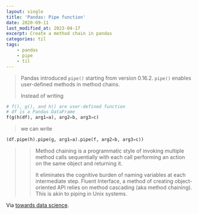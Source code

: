 ```yaml
---
layout: single
title: 'Pandas: Pipe function'
date: 2020-09-11
last_modified_at: 2023-04-17
excerpt: Create a method chain in pandas
categories: til
tags:
    - pandas
    - pipe
    - til
---
```


> Pandas introduced `pipe()` starting from version 0.16.2. `pipe()` enables user-defined methods in method chains.
>
> Instead of writing

```python
# f(), g(), and h() are user-defined function
# df is a Pandas DataFrame
f(g(h(df), arg1=a), arg2=b, arg3=c)
```

> we can write

```python
(df.pipe(h).pipe(g, arg1=a).pipe(f, arg2=b, arg3=c))
```

> > Method chaining is a programmatic style of invoking multiple method calls sequentially
> > with each call performing an action on the same object and returning it.
> >
> > It eliminates the cognitive burden of naming variables at each intermediate step.
> > Fluent Interface, a method of creating object-oriented API relies on method cascading (aka method chaining).
> > This is akin to piping in Unix systems.

Via [towards data science](https://towardsdatascience.com/using-pandas-pipe-function-to-improve-code-readability-96d66abfaf8).
